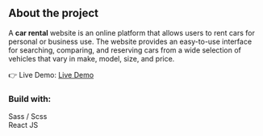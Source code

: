 <h2>About the project</h2>

  <p>A <b>car rental</b> website is an online platform that allows users to rent cars for personal or business use. The website provides an easy-to-use interface for searching, comparing, and reserving cars from a wide selection of vehicles that vary in make, model, size, and price.</p>

👉 Live Demo: <a href='https://carrental-orcin.vercel.app/'>Live Demo</a>

<h3>Build with:</h3>

 Sass / Scss <br>
 React JS


